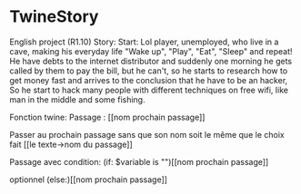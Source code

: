 # TwineStory
English project (R1.10)
Story:
Start: Lol player, unemployed, who live in a cave, making his everyday life "Wake up", "Play", "Eat", "Sleep" and repeat!
He have debts to the internet distributor and suddenly one morning he gets called by them to pay the bill, but he can't, so he starts to research how to get money fast and arrives to the conclusion that he have to be an hacker,
So he start to hack many people with different techniques on free wifi, like man in the middle and some fishing.


Fonction twine:
Passage :
[[nom prochain passage]]

Passer au prochain passage sans que son nom soit le même que le choix fait
[[le texte->nom du passage]]

Passage avec condition:
(if: $variable is "")[[nom prochain passage]]

optionnel
(else:)[[nom prochain passage]]


